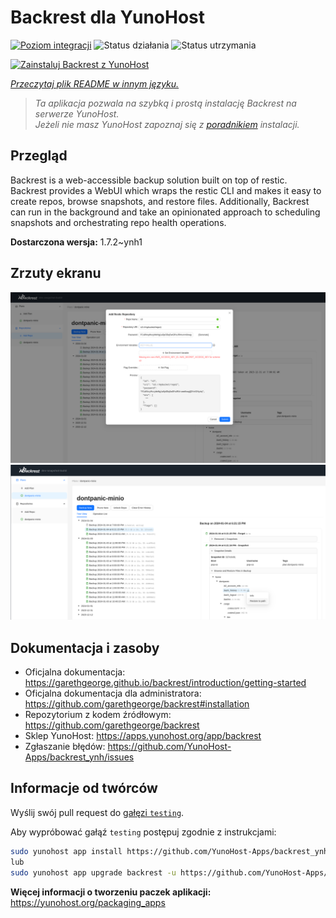 <!--
To README zostało automatycznie wygenerowane przez <https://github.com/YunoHost/apps/tree/master/tools/readme_generator>
Nie powinno być ono edytowane ręcznie.
-->

# Backrest dla YunoHost

[![Poziom integracji](https://apps.yunohost.org/badge/integration/backrest)](https://ci-apps.yunohost.org/ci/apps/backrest/)
![Status działania](https://apps.yunohost.org/badge/state/backrest)
![Status utrzymania](https://apps.yunohost.org/badge/maintained/backrest)

[![Zainstaluj Backrest z YunoHost](https://install-app.yunohost.org/install-with-yunohost.svg)](https://install-app.yunohost.org/?app=backrest)

*[Przeczytaj plik README w innym języku.](./ALL_README.md)*

> *Ta aplikacja pozwala na szybką i prostą instalację Backrest na serwerze YunoHost.*  
> *Jeżeli nie masz YunoHost zapoznaj się z [poradnikiem](https://yunohost.org/install) instalacji.*

## Przegląd

Backrest is a web-accessible backup solution built on top of restic. Backrest provides a WebUI which wraps the restic CLI and makes it easy to create repos, browse snapshots, and restore files. Additionally, Backrest can run in the background and take an opinionated approach to scheduling snapshots and orchestrating repo health operations.


**Dostarczona wersja:** 1.7.2~ynh1

## Zrzuty ekranu

![Zrzut ekranu z Backrest](./doc/screenshots/68747470733a2f2f663030302e6261636b626c617a6562322e636f6d2f66696c652f6773686172652f73637265656e73686f74732f323032342f53637265656e73686f742b66726f6d2b323032342d30312d30342b31382d31392d35302e706e67.png)
![Zrzut ekranu z Backrest](./doc/screenshots/68747470733a2f2f663030302e6261636b626c617a6562322e636f6d2f66696c652f6773686172652f73637265656e73686f74732f323032342f53637265656e73686f742b66726f6d2b323032342d30312d30342b31382d33302d31342e706e67.png)

## Dokumentacja i zasoby

- Oficjalna dokumentacja: <https://garethgeorge.github.io/backrest/introduction/getting-started>
- Oficjalna dokumentacja dla administratora: <https://github.com/garethgeorge/backrest#installation>
- Repozytorium z kodem źródłowym: <https://github.com/garethgeorge/backrest>
- Sklep YunoHost: <https://apps.yunohost.org/app/backrest>
- Zgłaszanie błędów: <https://github.com/YunoHost-Apps/backrest_ynh/issues>

## Informacje od twórców

Wyślij swój pull request do [gałęzi `testing`](https://github.com/YunoHost-Apps/backrest_ynh/tree/testing).

Aby wypróbować gałąź `testing` postępuj zgodnie z instrukcjami:

```bash
sudo yunohost app install https://github.com/YunoHost-Apps/backrest_ynh/tree/testing --debug
lub
sudo yunohost app upgrade backrest -u https://github.com/YunoHost-Apps/backrest_ynh/tree/testing --debug
```

**Więcej informacji o tworzeniu paczek aplikacji:** <https://yunohost.org/packaging_apps>
